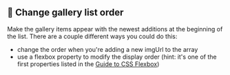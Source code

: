 ## 🔄 Change gallery list order
Make the gallery items appear with the newest additions at the beginning of the list. There are a couple different ways you could do this:
- change the order when you're adding a new imgUrl to the array
- use a flexbox property to modify the display order (hint: it's one of the first properties listed in the [Guide to CSS Flexbox](https://css-tricks.com/snippets/css/a-guide-to-flexbox/))

